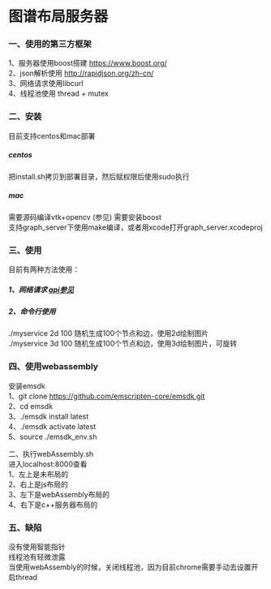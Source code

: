 #  图谱布局服务器

### 一、使用的第三方框架  
1、服务器使用boost搭建   <https://www.boost.org/>  
2、json解析使用  <http://rapidjson.org/zh-cn/>  
3、网络请求使用libcurl  
4、线程池使用 thread + mutex  

### 二、安装  

目前支持centos和mac部署  

##### centos  
把install.sh拷贝到部署目录，然后赋权限后使用sudo执行  

##### mac  
需要源码编译vtk+opencv  (参见)
需要安装boost  
支持graph_server下使用make编译，或者用xcode打开graph_server.xcodeproj  

### 三、使用  

目前有两种方法使用：  

##### 1、网络请求  [api参见](http://172.22.1.88/zhangrui2/graph_server/blob/master/graph_server/static/api.md)
  
##### 2、命令行使用
./myservice 2d 100  随机生成100个节点和边，使用2d绘制图片  
./myservice 3d 100  随机生成100个节点和边，使用3d绘制图片，可旋转   

### 四、使用webassembly  
安装emsdk  
1、git clone https://github.com/emscripten-core/emsdk.git  
2、cd emsdk  
3、./emsdk install latest  
4、./emsdk activate latest  
5、source ./emsdk_env.sh  

二、执行webAssembly.sh  
进入localhost:8000查看  
1、左上是未布局的  
2、右上是js布局的  
3、左下是webAssembly布局的  
4、右下是c++服务器布局的  

###  五、缺陷  
没有使用智能指针  
线程池有轻微泄露  
当使用webAssembly的时候，关闭线程池，因为目前chrome需要手动去设置开启thread
